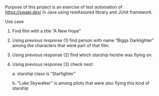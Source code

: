 Purpose of this project is an exercise of test automation of https://swapi.dev/ in Java using restAssured library and JUnit framework.

Use case 
1. Find film with a title ”A New Hope”

2. Using previous response (1) find person with name “Biggs Darklighter” among the characters that were part of that film.

3. Using previous response (2) find which starship he/she was flying on.

4. Using previous response (3) check next:
   
    a. starship class is “Starfighter”
   
    b. “Luke Skywalker” is among pilots that were also flying this kind of starship